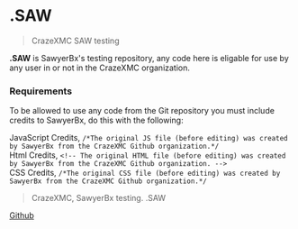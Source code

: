 # .SAW
> CrazeXMC SAW testing

**.SAW** is SawyerBx's testing repository, any code here is eligable for use by any user in or not in the CrazeXMC organization.
### Requirements


To be allowed to use any code from the Git repository you must include credits to SawyerBx, do this with the following:  


JavaScript Credits, `/*The original JS file (before editing) was created by SawyerBx from the CrazeXMC Github organization.*/`  
Html Credits, `<!-- The original HTML file (before editing) was created by SawyerBx from the CrazeXMC Github organization. -->`  
CSS Credits, `/*The original CSS file (before editing) was created by SawyerBx from the CrazeXMC Github organization.*/`  



> CrazeXMC, SawyerBx testing. .SAW  

  
  [Github](https://github.com/CrazeXMC/.SAW/)
